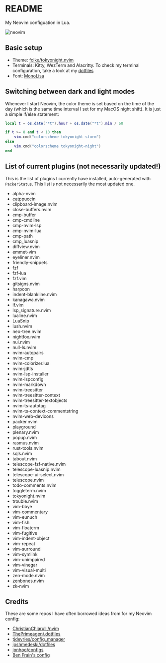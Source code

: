 # README

My Neovim configuation in Lua.

![neovim](https://user-images.githubusercontent.com/20104703/170843418-ed863f0b-5199-4b82-a3ef-6dc410f39ee8.gif)

## Basic setup

- Theme: [folke/tokyonight.nvim](https://github.com/folke/tokyonight.nvim)
- Terminals: Kitty, WezTerm and Alacritty. To check my terminal configuration, take a look at my [dotfiles](https://github.com/idr4n/.dotfiles) 
- Font: [MonoLisa](https://www.monolisa.dev/)

## Switching between dark and light modes

Whenever I start Neovim, the color theme is set based on the time of the day (which is the same time interval I set for my MacOS night shift). It is just a simple if/else statement:

```lua
local t = os.date("*t").hour + os.date("*t").min / 60

if t >= 8 and t < 18 then
	vim.cmd("colorscheme tokyonight-storm")
else
	vim.cmd("colorscheme tokyonight-night")
end
```

## List of current plugins (not necessarily updated!)

This is the list of plugins I currently have installed, auto-generated with `PackerStatus`. This list is not necessarily the most updated one.

- alpha-nvim
- catppuccin
- clipboard-image.nvim
- close-buffers.nvim
- cmp-buffer
- cmp-cmdline
- cmp-nvim-lsp
- cmp-nvim-lua
- cmp-path
- cmp_luasnip
- diffview.nvim
- emmet-vim
- eyeliner.nvim
- friendly-snippets
- fzf
- fzf-lua
- fzf.vim
- gitsigns.nvim
- harpoon
- indent-blankline.nvim
- kanagawa.nvim
- lf.vim
- lsp_signature.nvim
- lualine.nvim
- LuaSnip
- lush.nvim
- neo-tree.nvim
- nightfox.nvim
- nui.nvim
- null-ls.nvim
- nvim-autopairs
- nvim-cmp
- nvim-colorizer.lua
- nvim-jdtls
- nvim-lsp-installer
- nvim-lspconfig
- nvim-markdown
- nvim-treesitter
- nvim-treesitter-context
- nvim-treesitter-textobjects
- nvim-ts-autotag
- nvim-ts-context-commentstring
- nvim-web-devicons
- packer.nvim
- playground
- plenary.nvim
- popup.nvim
- rasmus.nvim
- rust-tools.nvim
- sqls.nvim
- tabout.nvim
- telescope-fzf-native.nvim
- telescope-luasnip.nvim
- telescope-ui-select.nvim
- telescope.nvim
- todo-comments.nvim
- toggleterm.nvim
- tokyonight.nvim
- trouble.nvim
- vim-bbye
- vim-commentary
- vim-eunuch
- vim-fish
- vim-floaterm
- vim-fugitive
- vim-indent-object
- vim-repeat
- vim-surround
- vim-symlink
- vim-unimpaired
- vim-vinegar
- vim-visual-multi
- zen-mode.nvim
- zenbones.nvim
- zk-nvim

## Credits

These are some repos I have often borrowed ideas from for my Neovim config:

- [ChristianChiarulli/nvim](https://github.com/ChristianChiarulli/nvim)
- [ThePrimeagen/.dotfiles](https://github.com/ThePrimeagen/.dotfiles)
- [tjdevries/config_manager](https://github.com/tjdevries/config_manager)
- [joshmedeski/dotfiles](https://github.com/joshmedeski/dotfiles)
- [jonhoo/configs](https://github.com/jonhoo/configs)
- [Ben Frain's config](https://gist.github.com/benfrain/97f2b91087121b2d4ba0dcc4202d252f)
